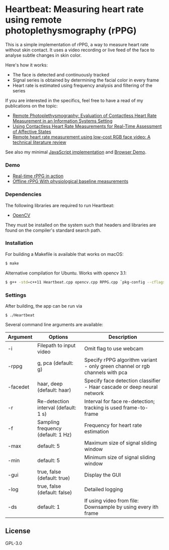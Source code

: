 # Heartbeat: Measuring heart rate using remote photoplethysmography (rPPG)

This is a simple implementation of rPPG, a way to measure heart rate without skin contact. It uses a video recording or live feed of the face to analyse subtle changes in skin color.

Here's how it works:

  - The face is detected and continuously tracked
  - Signal series is obtained by determining the facial color in every frame
  - Heart rate is estimated using frequency analysis and filtering of the series

If you are interested in the specifics, feel free to have a read of my publications on the topic:
  - [Remote Photoplethysmography: Evaluation of Contactless Heart Rate Measurement in an Information Systems Setting][aitic]
  - [Using Contactless Heart Rate Measurements for Real-Time Assessment of Affective States][gmunden]
  - [Remote heart rate measurement using low-cost RGB face video: A technical literature review][fcs]

See also my minimal [JavaScript implementation](https://github.com/prouast/heartbeat-js) and [Browser Demo](https://prouast.github.io/heartbeat-js/).

### Demo

* [Real-time rPPG in action][video1]
* [Offline rPPG With physiological baseline measurements][video2]

### Dependencies

The following libraries are required to run Heartbeat:

* [OpenCV]

They must be installed on the system such that headers and libraries are found on the compiler's standard search path.

### Installation

For building a Makefile is available that works on macOS:

```sh
$ make
```

Alternative compilation for Ubuntu. Works with opencv 3.1:

```sh
$ g++ -std=c++11 Heartbeat.cpp opencv.cpp RPPG.cpp `pkg-config --cflags --libs opencv4` -o Heartbeat.bin
```

### Settings

After building, the app can be run via

```
$ ./Heartbeat
```

Several command line arguments are available:

| Argument | Options | Description |
| --- | --- | --- |
| -i | Filepath to input video | Omit flag to use webcam |
| -rppg | g, pca (default: g) | Specify rPPG algorithm variant - only green channel or rgb channels with pca |
| -facedet | haar, deep (default: haar) | Specify face detection classifier - Haar cascade or deep neural network |
| -r | Re-detection interval (default: 1 s) | Interval for face re-detection; tracking is used frame-to-frame |
| -f | Sampling frequency (default: 1 Hz) | Frequency for heart rate estimation |
| -max | default: 5 | Maximum size of signal sliding window |
| -min | default: 5 | Minimum size of signal sliding window |
| -gui | true, false (default: true) | Display the GUI |
| -log | true, false (default: false) | Detailed logging |
| -ds | default: 1 | If using video from file: Downsample by using every ith frame |

License
----

GPL-3.0

[//]: # (These are reference links used in the body of this note and get stripped out when the markdown processor does its job. There is no need to format nicely because it shouldn't be seen. Thanks SO - http://stackoverflow.com/questions/4823468/store-comments-in-markdown-syntax)

   [aitic]: <http://air.newcastle.edu.au/AITIC_files/Paper_40.pdf>
   [fcs]: <https://www.researchgate.net/profile/Raymond_Chiong/publication/306285292_Remote_heart_rate_measurement_using_low-cost_RGB_face_video_A_technical_literature_review/links/58098ac808ae1c98c252637d.pdf>
   [gmunden]: <http://link.springer.com/chapter/10.1007/978-3-319-41402-7_20>
   [OpenCV]: <http://opencv.org/downloads.html>
   [ffmpeg]: <https://ffmpeg.org/download.html>
   [video1]: <https://www.youtube.com/watch?v=D_KYv7pXAvQ>
   [video2]: <https://www.youtube.com/watch?v=4RKor-O5bQ8>

